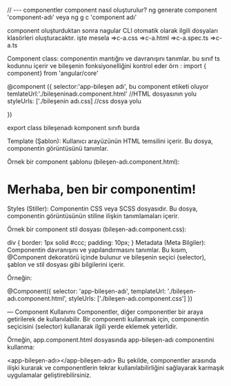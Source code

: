 // --- componentler
component nasıl oluşturulur?
ng generate component 'component-adı'
veya ng g c 'component adı'

component oluşturduktan sonra nagular CLI otomatik olarak ilgili dosyaları klasörleri oluşturacaktır.
işte mesela 
=>c-a.css
=>c-a.html
=>c-a.spec.ts
=>c-a.ts

Component class: componentin mantığnı ve davranışını tanımlar. bu sınıf ts kodunnu içerir ve bileşenin fonksiyonelliğini kontrol eder 
örn : import { component} from 'angular/core'


@component ({
    selector:'app-bileşen adı', bu component etiketi oluyor
    temlateUrl:'./bileşeninadı.component.html' //HTML dosyasının yolu
    styleUrls: ['./bileşenin adı.css] //css dosya yolu

})

export class bileşenadı 
komponent sınıfı burda


Template (Şablon): Kullanıcı arayüzünün HTML temsilini içerir. Bu dosya, componentin görüntüsünü tanımlar.

Örnek bir component şablonu (bileşen-adı.component.html):

<div>
  <h1>Merhaba, ben bir componentim!</h1>
</div>

Styles (Stiller): Componentin CSS veya SCSS dosyasıdır. Bu dosya, componentin görüntüsünün stiline ilişkin tanımlamaları içerir.

Örnek bir component stil dosyası (bileşen-adı.component.css):

div {
  border: 1px solid #ccc;
  padding: 10px;
}
Metadata (Meta Bilgiler): Componentin davranışını ve yapılandırmasını tanımlar. Bu kısım, @Component dekoratörü içinde bulunur ve bileşenin seçici (selector), şablon ve stil dosyası gibi bilgilerini içerir.

Örneğin:

@Component({
  selector: 'app-bileşen-adı',
  templateUrl: './bileşen-adı.component.html',
  styleUrls: ['./bileşen-adı.component.css']
})

 — Component Kullanımı
Componentler, diğer componentler bir araya getirilerek de kullanılabilir. Bir componenti kullanmak için, componentin seçicisini (selector) kullanarak ilgili yerde eklemek yeterlidir.

Örneğin, app.component.html dosyasında app-bileşen-adı componentini kullanma:

<app-bileşen-adı></app-bileşen-adı>
Bu şekilde, componentler arasında ilişki kurarak ve componentlerin tekrar kullanılabilirliğini sağlayarak karmaşık uygulamalar geliştirebilirsiniz.